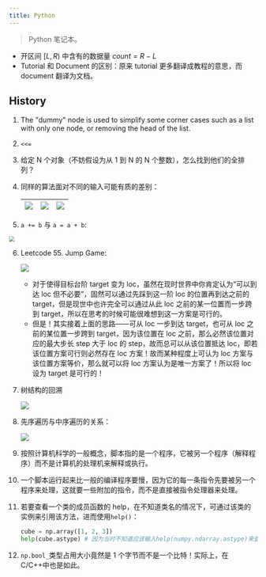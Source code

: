 ```yaml
---
title: Python
---
```


> Python 笔记本。

-   开区间 $[L, R)$ 中含有的数据量 $count = R - L$
-   Tutorial 和 Document 的区别：原来 tutorial 更多翻译成教程的意思，而 document 翻译为文档。

## History

1. The "dummy" node is used to simplify some corner cases such as a list with only one node, or removing the head of the list.

2. `<<=`

3. 给定 N 个对象（不妨假设为从 1 到 N 的 N 个整数），怎么找到他们的全排列？

4. 同样的算法面对不同的输入可能有质的差别：

    | ![](https://chua-n.gitee.io/figure-bed/notebook/Python/QQ截图20190524090536.jpg) | ![](https://chua-n.gitee.io/figure-bed/notebook/Python/QQ截图20190524090601.jpg) | ![](https://chua-n.gitee.io/figure-bed/notebook/Python/QQ截图20190524090606.jpg) |
    | ------------------------------------------------------------------ | ------------------------------------------------------------------ | ------------------------------------------------------------------ |

5. `a += b` 与 `a = a + b`:

 <img src="https://chua-n.gitee.io/figure-bed/notebook/Python/574.png" style="zoom:67%;" />

6. Leetcode 55. Jump Game:

    ![](https://chua-n.gitee.io/figure-bed/notebook/Python/575.png)

    - 对于使得目标台阶 target 变为 loc，虽然在现时世界中你肯定认为“可以到达 loc 但不必要”，固然可以通过先踩到这一阶 loc 的位置再到达之前的 target，但是现世中也许完全可以通过从此 loc 之前的某一位置而一步跨到 target，所以在思考的时候可能很难想到这一方案是可行的。
    - 但是！其实接着上面的思路——可从 loc 一步到达 target，也可从 loc 之前的某位置一步跨到 target，因为该位置在 loc 之前，那么必然该位置对应的最大步长 step 大于 loc 的 step，故而总可以从该位置抵达 loc，即若该位置方案可行则必然存在 loc 方案！故而某种程度上可认为 loc 方案与该位置方案等价，那么就可以将 loc 方案认为是唯一方案了！所以将 loc 设为 target 是可行的！

7. 树结构的回溯

    ![](https://chua-n.gitee.io/figure-bed/notebook/Python/576.png)

8. 先序遍历与中序遍历的关系：

    ![](https://chua-n.gitee.io/figure-bed/notebook/Python/577.png)

9. 按照计算机科学的一般概念，脚本指的是一个程序，它被另一个程序（解释程序）而不是计算机的处理机来解释或执行。

10. 一个脚本运行起来比一般的编译程序要慢，因为它的每一条指令先要被另一个程序来处理，这就要一些附加的指令，而不是直接被指令处理器来处理。

11. 若要查看一个类的成员函数的 help，在不知道类名的情况下，可通过该类的实例来引用该方法，进而使用`help()`：

    ```python
    cube = np.array([1, 2, 3])
    help(cube.astype) # 因为当时不知道应该输入help(numpy.ndarray.astype)来查看帮助
    ```

12. `np.bool_`类型占用大小竟然是 1 个字节而不是一个比特！实际上，在 C/C++中也是如此。
